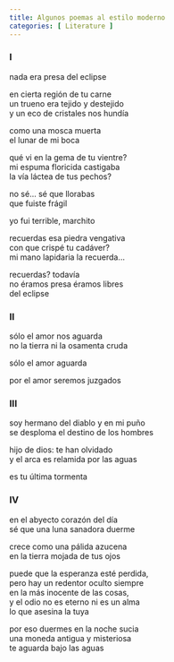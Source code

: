 ```yaml
---
title: Algunos poemas al estilo moderno
categories: [ Literature ]
---
```


### I 

nada era presa del eclipse <br>

en cierta región de tu carne <br>
un trueno era tejido y destejido <br>
y un eco de cristales nos hundía <br>

como una mosca muerta <br>
el lunar de mi boca <br>

qué vi en la gema de tu vientre? <br>
mi espuma floricida castigaba <br>
la vía láctea de tus pechos? <br>

no sé… sé que llorabas  <br>
que fuiste frágil <br>

yo fui terrible, marchito <br>

recuerdas esa piedra vengativa <br>
con que crispé tu cadáver? <br>
mi mano lapidaria la recuerda... <br>

recuerdas? todavía <br>
no éramos presa éramos libres <br>
del eclipse

### II

sólo el amor nos aguarda <br>
no la tierra ni la osamenta cruda <br>

sólo el amor aguarda 

por el amor seremos juzgados

### III 

soy hermano del diablo y en mi puño <br>
se desploma el destino de los hombres 

hijo de dios: te han olvidado <br>
y el arca es relamida por las aguas 

es tu última tormenta

### IV

en el abyecto corazón del día <br>
sé que una luna sanadora duerme


crece como una pálida azucena <br>
en la tierra mojada de tus ojos 

puede que la esperanza esté perdida, <br>
pero hay un redentor oculto siempre <br>
en la más inocente de las cosas, <br>
y el odio no es eterno ni es un alma <br>
lo que asesina la tuya

por eso duermes en la noche sucia <br>
una moneda antigua y misteriosa <br>
te aguarda bajo las aguas





